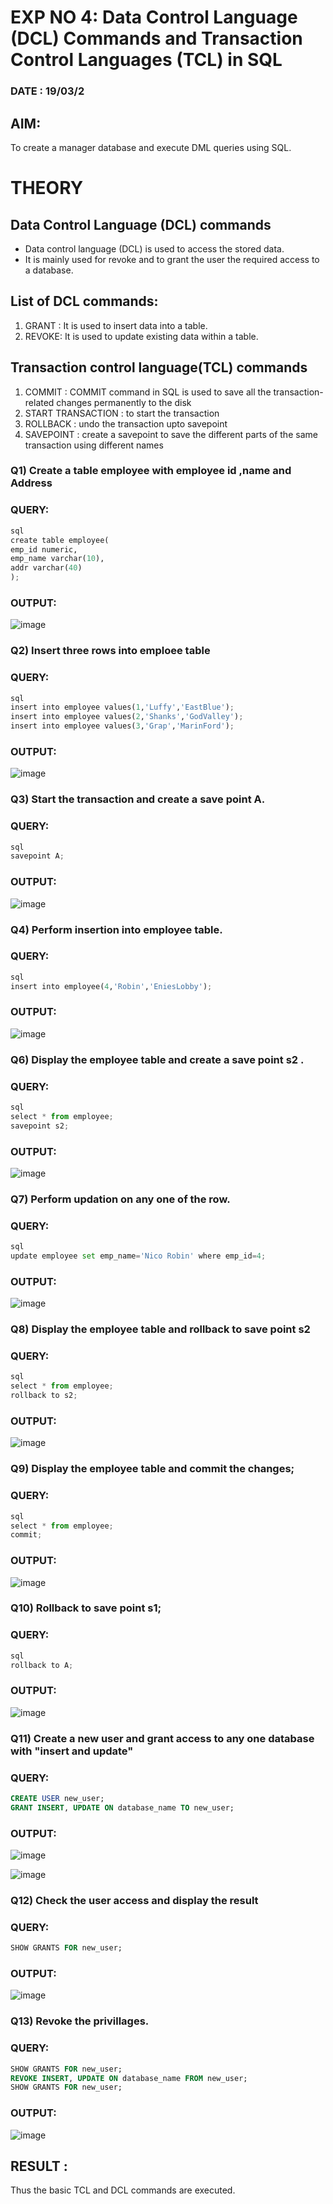 

# EXP NO 4: Data Control Language (DCL) Commands and Transaction Control Languages (TCL) in SQL

### DATE : 19/03/2

## AIM:
To create a manager database and execute DML queries using SQL.

# THEORY
## Data Control Language (DCL) commands
* Data control language (DCL) is used to access the stored data.
* It is mainly used for revoke and to grant the user the required access to a database.

## List of DCL commands: 
1. GRANT : It is used to insert data into a table.
2. REVOKE: It is used to update existing data within a table.

## Transaction control language(TCL) commands
1. COMMIT : COMMIT command in SQL is used to save all the transaction-related changes permanently to the disk
2. START TRANSACTION : to start the transaction
3. ROLLBACK : undo the transaction upto savepoint 
4. SAVEPOINT : create a savepoint to save the different parts of the same transaction using different names


### Q1) Create a table employee with employee id ,name and Address


### QUERY:
```python
sql
create table employee(
emp_id numeric,
emp_name varchar(10),
addr varchar(40)
);
```


### OUTPUT:
![image](https://github.com/Lakshmipriya2005/DBMS/assets/115525361/56bbda44-a582-42e3-9738-5b1d035dd675)



### Q2) Insert three rows into emploee table 


### QUERY:
```python
sql
insert into employee values(1,'Luffy','EastBlue');
insert into employee values(2,'Shanks','GodValley');
insert into employee values(3,'Grap','MarinFord');
```

### OUTPUT:
![image](https://github.com/Lakshmipriya2005/DBMS/assets/115525361/db081e71-759d-44df-b847-75294a2e2a34)


### Q3) Start the transaction and create a save point A.

### QUERY:
```python
sql
savepoint A;
```

### OUTPUT:
![image](https://github.com/Lakshmipriya2005/DBMS/assets/115525361/d491985f-d652-4510-baba-69bda39920c4)


### Q4) Perform insertion into employee table.


### QUERY:
```python
sql
insert into employee(4,'Robin','EniesLobby');
```

### OUTPUT:
![image](https://github.com/Lakshmipriya2005/DBMS/assets/115525361/b9d81949-f840-4fb4-8427-6c5efb79da74)



### Q6)	Display the employee table and create a save point s2 .


### QUERY:
```python
sql
select * from employee;
savepoint s2;
```

### OUTPUT:
![image](https://github.com/Lakshmipriya2005/DBMS/assets/115525361/bc86bb69-d7ad-4193-aeda-050214882984)



### Q7)	Perform updation on any one of the row.


### QUERY:
```python
sql
update employee set emp_name='Nico Robin' where emp_id=4;
```

### OUTPUT:
![image](https://github.com/Lakshmipriya2005/DBMS/assets/115525361/2e9e6855-56ea-40f4-ba36-56f8eafd68ee)



### Q8) Display the employee table and rollback to  save point s2 


### QUERY:
```python
sql
select * from employee;
rollback to s2;
```

### OUTPUT:
![image](https://github.com/Lakshmipriya2005/DBMS/assets/115525361/b66b2852-7cbc-49e6-a059-579485f3ff49)


### Q9) Display the employee table and commit the changes; 


### QUERY:
```python
sql
select * from employee;
commit;
```

### OUTPUT:
![image](https://github.com/Lakshmipriya2005/DBMS/assets/115525361/7dd55645-f515-4c5b-9174-1b3a9bc24e30)


### Q10) Rollback to save point s1;

### QUERY:
```python
sql
rollback to A;
```

### OUTPUT:
![image](https://github.com/Lakshmipriya2005/DBMS/assets/115525361/441afff5-9f95-418b-ad8b-c2b5cfbf810d)


### Q11)	Create a new user and grant access to any one database with "insert and update"


### QUERY:
```sql
CREATE USER new_user;
GRANT INSERT, UPDATE ON database_name TO new_user;
```

### OUTPUT:
![image](https://github.com/Yuvaraj878/DBMS/assets/118622554/3c3761a5-28c0-4c83-a203-89e0087e6676)

![image](https://github.com/Yuvaraj878/DBMS/assets/118622554/fd08ac3a-d1a5-4a16-af6a-f3bc5ff24629)


### Q12) Check the user access and display the result 


### QUERY:
```sql
SHOW GRANTS FOR new_user;
```

### OUTPUT:
![image](https://github.com/Yuvaraj878/DBMS/assets/118622554/2fbd5d94-7610-4828-a072-c84372c06442)


### Q13) Revoke the privillages.

### QUERY:
```sql
SHOW GRANTS FOR new_user;
REVOKE INSERT, UPDATE ON database_name FROM new_user;
SHOW GRANTS FOR new_user;
```

### OUTPUT:
![image](https://github.com/Yuvaraj878/DBMS/assets/118622554/bd4b2b58-817e-42ea-b84d-a59af0382c11)


## RESULT :
Thus the basic TCL and DCL commands are executed.
